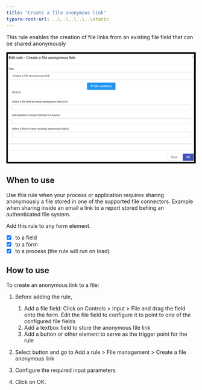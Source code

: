 ```yaml
---
title: "Create a file anonymous link"
typora-root-url: ..\..\..\..\..\static
---
```


This rule enables the creation of file links from an existing file field that can be shared anonymously 	

![Send email rule dialog box](/images/createafileanonymouslink.png)

## When to use 
Use this rule when your process or application requires sharing anonymously a file stored in one of the supported file connectors. Example when sharing inside an email a link to a report stored behing an authenticated file system.

Add this rule to any form element.

- [x] to a field
- [x] to a form 
- [x] to a process (the rule will run on load)

## How to use
To create an anonymous link to a file:
1. Before adding the rule, 
   1. Add a file field: Click on Controls > Input > File and drag the field onto the form. Edit the file field to configure it to point to one of the configured file fields
   2. Add a textbox field to store the anonymous file link
   3. Add a button or other element to serve as the trigger point for the rule

2. Select button and go to Add a rule > File management > Create a file anonymous link
3. Configure the required input parameters
4. Click on OK. 
